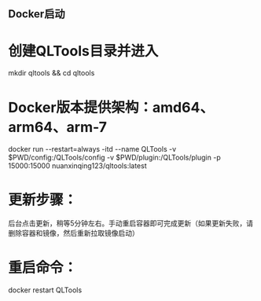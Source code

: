 ## Docker启动
# 创建QLTools目录并进入
mkdir qltools && cd qltools

# Docker版本提供架构：amd64、arm64、arm-7
docker run --restart=always -itd --name QLTools -v $PWD/config:/QLTools/config -v $PWD/plugin:/QLTools/plugin -p 15000:15000 nuanxinqing123/qltools:latest

# 更新步骤：
后台点击更新，稍等5分钟左右。手动重启容器即可完成更新（如果更新失败，请删除容器和镜像，然后重新拉取镜像启动）
# 重启命令：
docker restart QLTools
